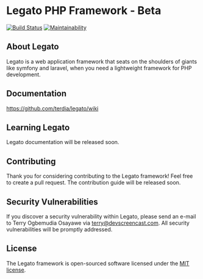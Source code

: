 # Legato PHP Framework - Beta
[![Build Status](https://travis-ci.org/terdia/legato.svg?branch=master)](https://travis-ci.org/terdia/legato)
[![Maintainability](https://api.codeclimate.com/v1/badges/43a822fd888750a58205/maintainability)](https://codeclimate.com/github/terdia/legato/maintainability)
## About Legato

Legato is a web application framework that seats on the shoulders 
of giants like symfony and laravel, when you need a lightweight framework for PHP development. 

## Documentation
https://github.com/terdia/legato/wiki 

## Learning Legato

Legato documentation will be released soon.

## Contributing

Thank you for considering contributing to the Legato framework! Feel free to create a pull request.
The contribution guide will be released soon.

## Security Vulnerabilities

If you discover a security vulnerability within Legato, 
please send an e-mail to Terry Ogbemudia Osayawe 
via [terry@devscreencast.com](mailto:terry@devscreencast.com). 
All security vulnerabilities will be promptly addressed.

## License

The Legato framework is open-sourced software 
licensed under the [MIT license](https://opensource.org/licenses/MIT).
